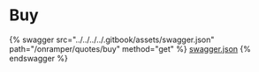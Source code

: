 # Buy

{% swagger src="../../../../.gitbook/assets/swagger.json" path="/onramper/quotes/buy" method="get" %}
[swagger.json](../../../../.gitbook/assets/swagger.json)
{% endswagger %}
